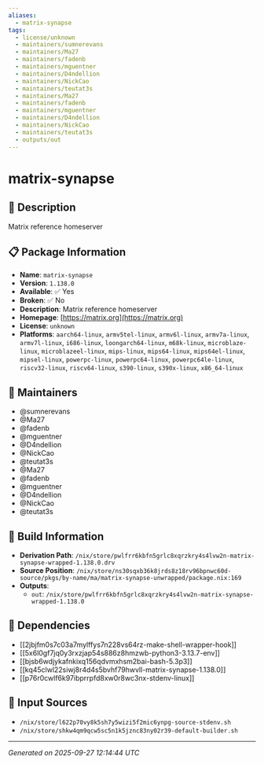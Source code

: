 ```yaml
---
aliases:
  - matrix-synapse
tags:
  - license/unknown
  - maintainers/sumnerevans
  - maintainers/Ma27
  - maintainers/fadenb
  - maintainers/mguentner
  - maintainers/D4ndellion
  - maintainers/NickCao
  - maintainers/teutat3s
  - maintainers/Ma27
  - maintainers/fadenb
  - maintainers/mguentner
  - maintainers/D4ndellion
  - maintainers/NickCao
  - maintainers/teutat3s
  - outputs/out
---
```


# matrix-synapse

## 📝 Description

Matrix reference homeserver

## 📋 Package Information

- **Name**: `matrix-synapse`
- **Version**: `1.138.0`
- **Available**: ✅ Yes
- **Broken**: ✅ No
- **Description**: Matrix reference homeserver
- **Homepage**: [https://matrix.org](https://matrix.org)
- **License**: `unknown`
- **Platforms**: `aarch64-linux`, `armv5tel-linux`, `armv6l-linux`, `armv7a-linux`, `armv7l-linux`, `i686-linux`, `loongarch64-linux`, `m68k-linux`, `microblaze-linux`, `microblazeel-linux`, `mips-linux`, `mips64-linux`, `mips64el-linux`, `mipsel-linux`, `powerpc-linux`, `powerpc64-linux`, `powerpc64le-linux`, `riscv32-linux`, `riscv64-linux`, `s390-linux`, `s390x-linux`, `x86_64-linux`
## 👥 Maintainers

- @sumnerevans
- @Ma27
- @fadenb
- @mguentner
- @D4ndellion
- @NickCao
- @teutat3s
- @Ma27
- @fadenb
- @mguentner
- @D4ndellion
- @NickCao
- @teutat3s


## 🔧 Build Information

- **Derivation Path**: `/nix/store/pwlfrr6kbfn5grlc8xqrzkry4s4lvw2n-matrix-synapse-wrapped-1.138.0.drv`
- **Source Position**: `/nix/store/ns30sqxb36k8jrds8z18rv96bpnwc60d-source/pkgs/by-name/ma/matrix-synapse-unwrapped/package.nix:169`
- **Outputs**:
  - `out`:  `/nix/store/pwlfrr6kbfn5grlc8xqrzkry4s4lvw2n-matrix-synapse-wrapped-1.138.0`

## 🔗 Dependencies

- [[2jbjfm0s7c03a7mylffys7n228vs64rz-make-shell-wrapper-hook]]
- [[5x6l0gf7jq0y3rxzjap54s886z8hmzwb-python3-3.13.7-env]]
- [[bjsb6wdjykafnkixq156qdvmxhsm2bai-bash-5.3p3]]
- [[kq45clwl22siwj8r4d4s5bvhf79hwvll-matrix-synapse-1.138.0]]
- [[p76r0cwlf6k97ibprrpfd8xw0r8wc3nx-stdenv-linux]]

## 📁 Input Sources

- `/nix/store/l622p70vy8k5sh7y5wizi5f2mic6ynpg-source-stdenv.sh`
- `/nix/store/shkw4qm9qcw5sc5n1k5jznc83ny02r39-default-builder.sh`

---
*Generated on 2025-09-27 12:14:44 UTC*
